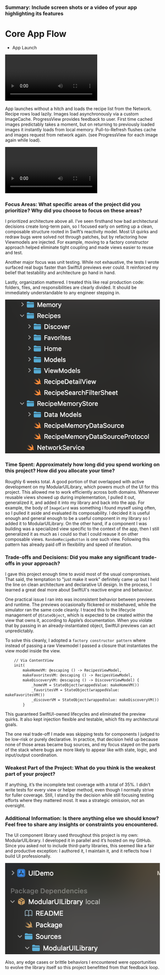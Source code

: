 ### Summary: Include screen shots or a video of your app highlighting its features

# Core App Flow

- App Launch

![App Launch](Media/appLaunch.mov)

App launches without a hitch and loads the recipe list from the Network. Recipe rows load lazily.
Images load asynchronously via a custom ImageCache. ProgressView provides feedback to user. First time cached images
predictably takes a moment, but on returning to previously loaded images it instantly loads from local memory.
Pull-to-Refresh flushes cache and images request from network again. (see ProgressView for each image again while load).

![App Launch](Media/appLaunch.mov)

### Focus Areas: What specific areas of the project did you prioritize? Why did you choose to focus on these areas?

I prioritized architecture above all. I’ve seen firsthand how bad architectural decisions create long-term pain, 
so I focused early on setting up a clean, composable structure rooted in Swift’s reactivity model. Most UI quirks 
and redraw bugs were solved not through patches, but by refactoring how Viewmodels are injected. For example,
moving to a factory constructor approach helped eliminate tight coupling and made views easier to reuse and test.

Another major focus was unit testing. While not exhaustive, the tests I wrote surfaced real bugs faster than SwiftUI 
previews ever could. It reinforced my belief that testability and architecture go hand in hand.

Lastly, organization mattered. I treated this like real production code: folders, files, and responsibilities are 
clearly divided. It should be immediately understandable to any engineer stepping in.

![Screenshot of part of the Project Organization](Media/projectFileOrganization.png)


### Time Spent: Approximately how long did you spend working on this project? How did you allocate your time?

Roughly 6 weeks total. A good portion of that overlapped with active development on my ModularUILibrary, which powers 
much of the UI for this project. This allowed me to work efficiently across both domains. Whenever reusable views
showed up during implementation, I pulled it out, generalized it, and added it into my library and back into the app.
For example, the body of `ImageCard` was something i found myself using often, so I pulled it aside and evaluated its
composability. I decided it is useful enough and general enough to be a useful component in my library so I added it to
ModularUILibrary. On the other hand, if a component I was building was a specialized view specific to the context of 
the app, then I still generalized it as much as i could so that I could reause it on other composable views.
`RandomRecipeButton` is one such view. Following this pattern has already paid off in flexibility and speed of iteration.

### Trade-offs and Decisions: Did you make any significant trade-offs in your approach?

I gave this project enough time to avoid most of the usual compromises. That said, the temptation to "just make it work" 
definitely came up but I held the line on clean architecture and declarative UI design. In the process, I learned a great
deal more about SwiftUI's reactive engine and behaviour. 

One practical issue I ran into was inconsistent behavior between previews and runtime. The previews occasionally flickered 
or misbehaved, while the simulator ran the same code cleanly. I traced this to the lifecycle management of `@StateObject`, 
which is expected to be created within the view that owns it, according to Apple’s documentation. When you violate that by 
passing in an already-instantiated object, SwiftUI previews can act unpredictably.

To solve this cleanly, I adopted a `factory constructor pattern` where instead of passing a raw Viewmodel I passed a closure 
that instantiates the view model inside the view.

```
    // Via ContentView
    init(
        makeHomeVM: @escaping () -> RecipesViewModel,
        makeFavoritesVM: @escaping () -> RecipesViewModel,
        makeDiscoveryVM: @escaping () -> DiscoverViewModel) {
            _homeVM = StateObject(wrappedValue: makeHomeVM())
            _favoritesVM = StateObject(wrappedValue: makeFavoritesVM())
            _discoverVM = StateObject(wrappedValue: makeDiscoveryVM())
        }
```

This guaranteed SwiftUI-owned lifecycles and eliminated the preview quirks. It also kept injection flexible and testable, 
which fits my architectural goals.

The one real trade-off I made was skipping tests for components I judged to be low-risk or purely declarative. In practice, 
that decision held up because none of those areas became bug sources, and my focus stayed on the parts of the stack where bugs 
are more likely to appear like with state, logic, and input/output coordination.

### Weakest Part of the Project: What do you think is the weakest part of your project?

If anything, it’s the incomplete test coverage with a total of 35%. I didn’t write tests for every view or helper method, 
even though I normally strive for fuller coverage. Still, I stand by the decision while still focusing testing efforts where 
they mattered most. It was a strategic omission, not an oversight.

### Additional Information: Is there anything else we should know? Feel free to share any insights or constraints you encountered.

The UI component library used throughout this project is my own: ModularUILibrary. I developed it in parallel and it’s hosted on my GitHub. 
Since you asked not to include third-party libraries, this seemed like a fair and productive exception: I authored it, I maintain it, 
and it reflects how I build UI professionally.

![Personal UI library as a dependency](Media/modularUILibraryDependency.png)

Also, any edge cases or brittle behaviors I encountered were opportunities to evolve the library itself so this project benefitted 
from that feedback loop.
